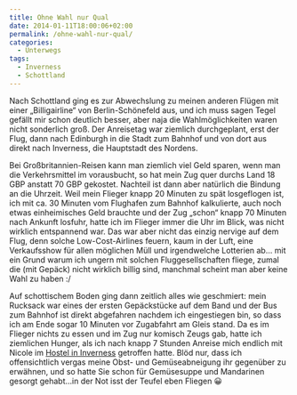 ```yaml
---
title: Ohne Wahl nur Qual
date: 2014-01-11T18:00:06+02:00
permalink: /ohne-wahl-nur-qual/
categories:
  - Unterwegs
tags:
  - Inverness
  - Schottland
---
```

Nach Schottland ging es zur Abwechslung zu meinen anderen Flügen mit einer „Billigairline“ von Berlin-Schönefeld aus, 
und ich muss sagen Tegel gefällt mir schon deutlich besser, aber naja die Wahlmöglichkeiten waren nicht sonderlich groß. 
Der Anreisetag war ziemlich durchgeplant, erst der Flug, dann nach Edinburgh in die Stadt zum Bahnhof und von dort aus direkt nach Inverness, 
die Hauptstadt des Nordens.

Bei Großbritannien-Reisen kann man ziemlich viel Geld sparen, wenn man die Verkehrsmittel im vorausbucht, 
so hat mein Zug quer durchs Land 18 GBP anstatt 70 GBP gekostet. Nachteil ist dann aber natürlich die Bindung an die Uhrzeit. 
Weil mein Flieger knapp 20 Minuten zu spät losgeflogen ist, ich mit ca. 30 Minuten vom Flughafen zum Bahnhof kalkulierte, 
auch noch etwas einheimisches Geld brauchte und der Zug „schon“ knapp 70 Minuten nach Ankunft losfuhr, 
hatte ich im Flieger immer die Uhr im Blick, was nicht wirklich entspannend war. Das war aber nicht das einzig nervige auf dem Flug, 
denn solche Low-Cost-Airlines feuern, kaum in der Luft, eine Verkaufsshow für allen möglichen Müll und irgendwelche Lotterien ab&#8230;
mit ein Grund warum ich ungern mit solchen Fluggesellschaften fliege, zumal die (mit Gepäck) nicht wirklich billig sind, 
manchmal scheint man aber keine Wahl zu haben :/

Auf schottischem Boden ging dann zeitlich alles wie geschmiert: mein Rucksack war eines der ersten Gepäckstücke 
auf dem Band und der Bus zum Bahnhof ist direkt abgefahren nachdem ich eingestiegen bin, 
so dass ich am Ende sogar 10 Minuten vor Zugabfahrt am Gleis stand. Da es im Flieger nichts zu essen und im Zug nur komisch Zeugs gab, 
hatte ich ziemlichen Hunger, als ich nach knapp 7 Stunden Anreise mich endlich mit Nicole 
im [Hostel in Inverness](http://invernessstudenthotel.com/) getroffen hatte. 
Blöd nur, dass ich offensichtlich vergas meine Obst- und Gemüseabneigung ihr gegenüber zu erwähnen, 
und so hatte Sie schon für Gemüsesuppe und Mandarinen gesorgt gehabt&#8230;in der Not isst der Teufel eben Fliegen 😀